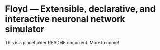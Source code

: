 # Floyd &mdash; Extensible, declarative, and interactive neuronal network simulator

This is a placeholder README document. More to come!
